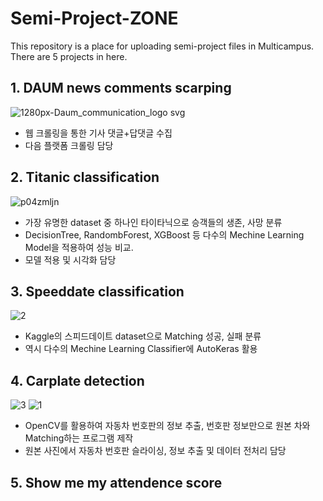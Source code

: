 # Semi-Project-ZONE

This repository is a place for uploading semi-project files in Multicampus.
There are 5 projects in here. 

## 1. DAUM news comments scarping
![1280px-Daum_communication_logo svg](https://user-images.githubusercontent.com/58945760/73834548-42e2d680-484f-11ea-9922-a3659ff5e5de.png)
<br>
- 웹 크롤링을 통한 기사 댓글+답댓글 수집
- 다음 플랫폼 크롤링 담당

## 2. Titanic classification 
![p04zmljn](https://user-images.githubusercontent.com/58945760/73834418-031bef00-484f-11ea-9afe-5c6cb19c014d.jpg)
<br>
- 가장 유명한 dataset 중 하나인 타이타닉으로 승객들의 생존, 사망 분류
- DecisionTree, RandombForest, XGBoost 등 다수의 Mechine Learning Model을 적용하여 성능 비교.
- 모델 적용 및 시각화 담당

## 3. Speeddate classification 
![2](https://user-images.githubusercontent.com/58945760/73834686-81789100-484f-11ea-8d0c-c2629a5909ca.jpg)
<br>
- Kaggle의 스피드데이트 dataset으로 Matching 성공, 실패 분류
- 역시 다수의 Mechine Learning Classifier에 AutoKeras 활용

## 4. Carplate detection
![3](https://user-images.githubusercontent.com/58945760/73834633-64dc5900-484f-11ea-99d3-cd6411f40c5a.png)
![1](https://user-images.githubusercontent.com/58945760/73834668-76bdfc00-484f-11ea-8615-73ff1fded9a0.png)
<br>
- OpenCV를 활용하여 자동차 번호판의 정보 추출, 번호판 정보만으로 원본 차와 Matching하는 프로그램 제작
- 원본 사진에서 자동차 번호판 슬라이싱, 정보 추출 및 데이터 전처리 담당 

## 5. Show me my attendence score

